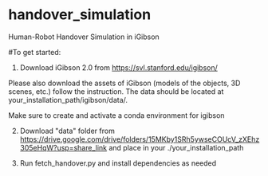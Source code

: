 # handover_simulation
Human-Robot Handover Simulation in iGibson 

#To get started: 
1) Download iGibson 2.0 from https://svl.stanford.edu/igibson/

Please also download the assets of iGibson (models of the objects, 3D scenes, etc.) follow the instruction. The data should be located at your_installation_path/igibson/data/.

Make sure to create and activate a conda environment for igibson

2) Download "data" folder from https://drive.google.com/drive/folders/15MKby1SRh5ywseCOUcV_zXEhz305eHqW?usp=share_link and place in your ./your_installation_path

3) Run fetch_handover.py and install dependencies as needed 
